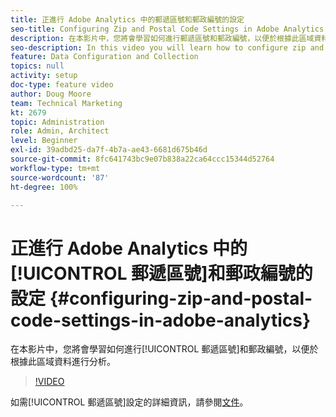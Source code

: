 ```yaml
---
title: 正進行 Adobe Analytics 中的郵遞區號和郵政編號的設定
seo-title: Configuring Zip and Postal Code Settings in Adobe Analytics
description: 在本影片中，您將會學習如何進行郵遞區號和郵政編號，以便於根據此區域資料進行分析。
seo-description: In this video you will learn how to configure zip and postal code settings, so that you can do analysis based on this region data.
feature: Data Configuration and Collection
topics: null
activity: setup
doc-type: feature video
author: Doug Moore
team: Technical Marketing
kt: 2679
topic: Administration
role: Admin, Architect
level: Beginner
exl-id: 39adbd25-da7f-4b7a-ae43-6681d675b46d
source-git-commit: 8fc641743bc9e07b838a22ca64ccc15344d52764
workflow-type: tm+mt
source-wordcount: '87'
ht-degree: 100%

---
```


# 正進行 Adobe Analytics 中的[!UICONTROL 郵遞區號]和郵政編號的設定 {#configuring-zip-and-postal-code-settings-in-adobe-analytics}

在本影片中，您將會學習如何進行[!UICONTROL 郵遞區號]和郵政編號，以便於根據此區域資料進行分析。

>[!VIDEO](https://video.tv.adobe.com/v/27051/?quality=12&learn=on)

如需[!UICONTROL 郵遞區號]設定的詳細資訊，請參閱[文件](https://experienceleague.adobe.com/docs/analytics/components/dimensions/zip-code.html?lang=zh-Hant)。
